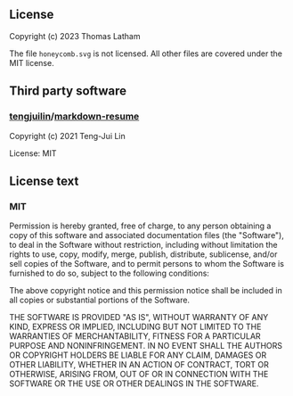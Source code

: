 ## License

Copyright (c) 2023 Thomas Latham

The file `honeycomb.svg` is not licensed. All other files are covered under the MIT license.

## Third party software

### [tengjuilin](https://github.com/tengjuilin)/[markdown-resume](https://github.com/tengjuilin/markdown-resume)

Copyright (c) 2021 Teng-Jui Lin

License: MIT

## License text

### MIT

Permission is hereby granted, free of charge, to any person obtaining a copy
of this software and associated documentation files (the "Software"), to deal
in the Software without restriction, including without limitation the rights
to use, copy, modify, merge, publish, distribute, sublicense, and/or sell
copies of the Software, and to permit persons to whom the Software is
furnished to do so, subject to the following conditions:

The above copyright notice and this permission notice shall be included in all
copies or substantial portions of the Software.

THE SOFTWARE IS PROVIDED "AS IS", WITHOUT WARRANTY OF ANY KIND, EXPRESS OR
IMPLIED, INCLUDING BUT NOT LIMITED TO THE WARRANTIES OF MERCHANTABILITY,
FITNESS FOR A PARTICULAR PURPOSE AND NONINFRINGEMENT. IN NO EVENT SHALL THE
AUTHORS OR COPYRIGHT HOLDERS BE LIABLE FOR ANY CLAIM, DAMAGES OR OTHER
LIABILITY, WHETHER IN AN ACTION OF CONTRACT, TORT OR OTHERWISE, ARISING FROM,
OUT OF OR IN CONNECTION WITH THE SOFTWARE OR THE USE OR OTHER DEALINGS IN THE
SOFTWARE.
